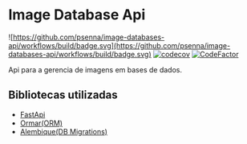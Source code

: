 # Image Database Api

![https://github.com/psenna/image-databases-api/workflows/build/badge.svg](https://github.com/psenna/image-databases-api/workflows/build/badge.svg)
[![codecov](https://codecov.io/gh/psenna/image-databases-api/branch/main/graph/badge.svg?token=H5FGPPSX8R)](https://codecov.io/gh/psenna/image-databases-api)
[![CodeFactor](https://www.codefactor.io/repository/github/psenna/image-databases-api/badge)](https://www.codefactor.io/repository/github/psenna/image-databases-api)

Api para a gerencia de imagens em bases de dados.

## Bibliotecas utilizadas

* [FastApi](https://fastapi.tiangolo.com/)
* [Ormar(ORM)](https://collerek.github.io/ormar/)
* [Alembique(DB Migrations)](https://alembic.sqlalchemy.org/en/latest/)

